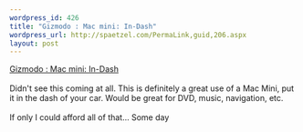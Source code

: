 ```yaml
--- 
wordpress_id: 426
title: "Gizmodo : Mac mini: In-Dash"
wordpress_url: http://spaetzel.com/PermaLink,guid,206.aspx
layout: post
---
```

<a href="http://www.gizmodo.com/gadgets/laptops-pcs/apple/mac-mini-indash-029657.php">Gizmodo
        : Mac mini: In-Dash</a>
        <br />
        <br />
        Didn't see this coming at all. This is definitely a great use of a Mac Mini, put it
        in the dash of your car. Would be great for DVD, music, navigation, etc.<br />
        <br />
        If only I could afford all of that... Some day<img width="0" height="0" src="http://spaetzel.com/aggbug.ashx?id=206" />
